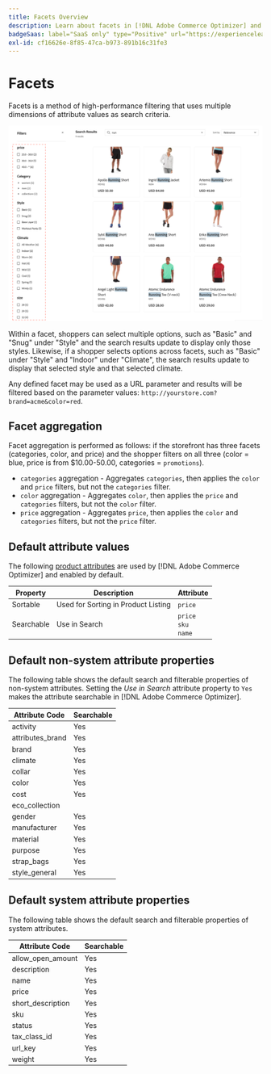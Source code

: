 ```yaml
---
title: Facets Overview
description: Learn about facets in [!DNL Adobe Commerce Optimizer] and how they improve search results.
badgeSaas: label="SaaS only" type="Positive" url="https://experienceleague.adobe.com/en/docs/commerce/user-guides/product-solutions" tooltip="Applies to Adobe Commerce as a Cloud Service and Adobe Commerce Optimizer projects only (Adobe-managed SaaS infrastructure)."
exl-id: cf16626e-8f85-47ca-b973-891b16c31fe3
---
```

# Facets

Facets is a method of high-performance filtering that uses multiple dimensions of attribute values as search criteria.

![Filtered search results](../../assets/storefront-search-results-run.png)

Within a facet, shoppers can select multiple options, such as "Basic" and "Snug" under "Style" and the search results update to display only those styles. Likewise, if a shopper selects options across facets, such as "Basic" under "Style" and "Indoor" under "Climate", the search results update to display that selected style and that selected climate.

Any defined facet may be used as a URL parameter and results will be filtered based on the parameter values: `http://yourstore.com?brand=acme&color=red`.

## Facet aggregation

Facet aggregation is performed as follows: if the storefront has three facets (categories, color, and price) and the shopper filters on all three (color = blue, price is from $10.00-50.00, categories = `promotions`).

- `categories` aggregation - Aggregates `categories`, then applies the `color` and `price` filters, but not the `categories` filter.
- `color` aggregation - Aggregates `color`, then applies  the `price` and `categories` filters, but not the `color` filter.
- `price` aggregation - Aggregates `price`, then applies the `color` and `categories` filters, but not the `price` filter.

## Default attribute values

The following [product attributes](https://developer-stage.adobe.com/commerce/services/composable-catalog/data-ingestion/api-reference/#operation/createProductMetadata) are used by [!DNL Adobe Commerce Optimizer] and enabled by default.

| Property | Description | Attribute |
|---|---|---|
| Sortable | Used for Sorting in Product Listing | `price`|
| Searchable | Use in Search | `price` <br />`sku`<br />`name`|

## Default non-system attribute properties

The following table shows the default search and filterable properties of non-system attributes. Setting the *Use in Search* attribute property to `Yes` makes the attribute searchable in [!DNL Adobe Commerce Optimizer].

| Attribute Code | Searchable |
|--- |--- |
| activity | Yes | 
| attributes_brand | Yes | 
| brand | Yes |
| climate | Yes | 
| collar | Yes | 
| color | Yes | 
| cost | Yes |
| eco_collection |
| gender | Yes | 
| manufacturer | Yes | 
| material | Yes | 
| purpose | Yes | 
| strap_bags | Yes | 
| style_general | Yes | 

## Default system attribute properties

The following table shows the default search and filterable properties of system attributes.

| Attribute Code | Searchable |
|--- |--- |
| allow_open_amount | Yes | 
| description | Yes |
| name | Yes |
| price | Yes | 
| short_description | Yes |
| sku | Yes |
| status | Yes |
| tax_class_id | Yes |
| url_key | Yes |
| weight | Yes |

